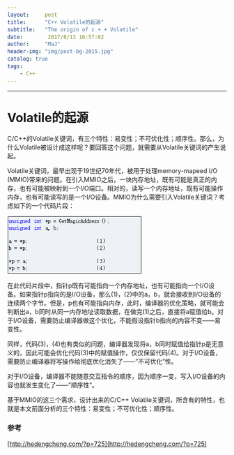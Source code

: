 ```yaml
---
layout:     post
title:      "C++ Volatile的起源"
subtitle:   "The origin of c + + Volatile"
date:        2017/8/13 16:57:02 
author:     "MaJ"
header-img: "img/post-bg-2015.jpg"
catalog: true
tags:
    - C++
---
```

---
# Volatile的起源
C/C++的Volatile关键词，有三个特性：易变性；不可优化性；顺序性。那么，为什么Volatile被设计成这样呢？要回答这个问题，就需要从Volatile关键词的产生说起。

Volatile关键词，最早出现于19世纪70年代，被用于处理memory-mapeed I/O (MMIO)带来的问题。在引入MMIO之后，一块内存地址，既有可能是真正的内存，也有可能被映射到一个I/O端口。相对的，读写一个内存地址，既有可能操作内存，也有可能读写的是一个I/O设备。MMIO为什么需要引入Volatile关键词？考虑如下的一个代码片段：

![img](/img/volatile.png)

在此代码片段中，指针p既有可能指向一个内存地址，也有可能指向一个I/O设备。如果指针p指向的是I/O设备，那么(1)，(2)中的a，b，就会接收到I/O设备的连续两个字节。但是，p也有可能指向内存，此时，编译器的优化策略，就可能会判断出a，b同时从同一内存地址读取数据，在做完(1)之后，直接将a赋值给b。对于I/O设备，需要防止编译器做这个优化，不能假设指针b指向的内容不变——易变性。

同样，代码(3)，(4)也有类似的问题，编译器发现将a，b同时赋值给指针p是无意义的，因此可能会优化代码(3)中的赋值操作，仅仅保留代码(4)。对于I/O设备，需要防止编译器将写操作给彻底优化消失了——”不可优化”性。

对于I/O设备，编译器不能随意交互指令的顺序，因为顺序一变，写入I/O设备的内容也就发生变化了——”顺序性”。

基于MMIO的这三个需求，设计出来的C/C++ Volatile关键词，所含有的特性，也就是本文前面分析的三个特性：易变性；不可优化性；顺序性。

### 参考
[http://hedengcheng.com/?p=725](http://hedengcheng.com/?p=725)

